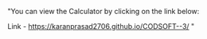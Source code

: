 "You can view the Calculator by clicking on the link below:

Link -  https://karanprasad2706.github.io/CODSOFT--3/ "
